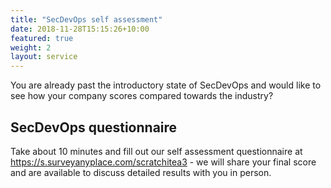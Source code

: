 ```yaml
---
title: "SecDevOps self assessment"
date: 2018-11-28T15:15:26+10:00
featured: true
weight: 2
layout: service
---
```


You are already past the introductory state of SecDevOps and would like to see how your company scores compared towards the industry?

## SecDevOps questionnaire

Take about 10 minutes and fill out our self assessment questionnaire at https://s.surveyanyplace.com/scratchitea3 - we will share your final score and are available to discuss detailed results with you in person.
